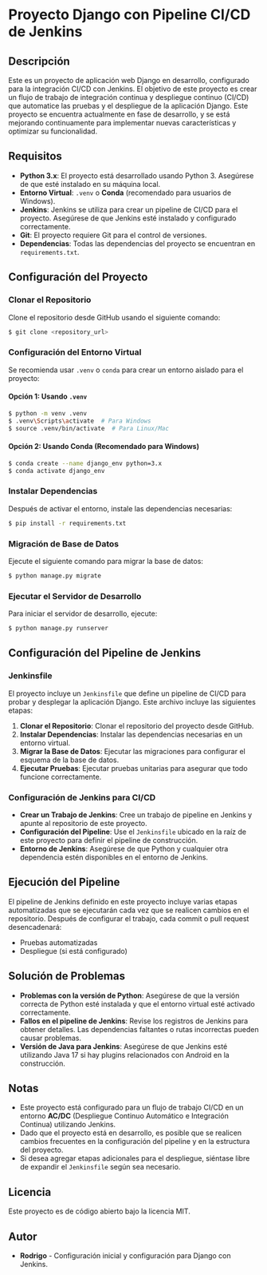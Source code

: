 # Proyecto Django con Pipeline CI/CD de Jenkins

## Descripción
Este es un proyecto de aplicación web Django en desarrollo, configurado para la integración CI/CD con Jenkins. El objetivo de este proyecto es crear un flujo de trabajo de integración continua y despliegue continuo (CI/CD) que automatice las pruebas y el despliegue de la aplicación Django. Este proyecto se encuentra actualmente en fase de desarrollo, y se está mejorando continuamente para implementar nuevas características y optimizar su funcionalidad.

## Requisitos
- **Python 3.x**: El proyecto está desarrollado usando Python 3. Asegúrese de que esté instalado en su máquina local.
- **Entorno Virtual**: `.venv` o **Conda** (recomendado para usuarios de Windows).
- **Jenkins**: Jenkins se utiliza para crear un pipeline de CI/CD para el proyecto. Asegúrese de que Jenkins esté instalado y configurado correctamente.
- **Git**: El proyecto requiere Git para el control de versiones.
- **Dependencias**: Todas las dependencias del proyecto se encuentran en `requirements.txt`.

## Configuración del Proyecto
### Clonar el Repositorio
Clone el repositorio desde GitHub usando el siguiente comando:
```sh
$ git clone <repository_url>
```

### Configuración del Entorno Virtual
Se recomienda usar `.venv` o `conda` para crear un entorno aislado para el proyecto:

#### Opción 1: Usando `.venv`
```sh
$ python -m venv .venv
$ .venv\Scripts\activate  # Para Windows
$ source .venv/bin/activate  # Para Linux/Mac
```

#### Opción 2: Usando Conda (Recomendado para Windows)
```sh
$ conda create --name django_env python=3.x
$ conda activate django_env
```

### Instalar Dependencias
Después de activar el entorno, instale las dependencias necesarias:
```sh
$ pip install -r requirements.txt
```

### Migración de Base de Datos
Ejecute el siguiente comando para migrar la base de datos:
```sh
$ python manage.py migrate
```

### Ejecutar el Servidor de Desarrollo
Para iniciar el servidor de desarrollo, ejecute:
```sh
$ python manage.py runserver
```

## Configuración del Pipeline de Jenkins
### Jenkinsfile
El proyecto incluye un `Jenkinsfile` que define un pipeline de CI/CD para probar y desplegar la aplicación Django. Este archivo incluye las siguientes etapas:
1. **Clonar el Repositorio**: Clonar el repositorio del proyecto desde GitHub.
2. **Instalar Dependencias**: Instalar las dependencias necesarias en un entorno virtual.
3. **Migrar la Base de Datos**: Ejecutar las migraciones para configurar el esquema de la base de datos.
4. **Ejecutar Pruebas**: Ejecutar pruebas unitarias para asegurar que todo funcione correctamente.

### Configuración de Jenkins para CI/CD
- **Crear un Trabajo de Jenkins**: Cree un trabajo de pipeline en Jenkins y apunte al repositorio de este proyecto.
- **Configuración del Pipeline**: Use el `Jenkinsfile` ubicado en la raíz de este proyecto para definir el pipeline de construcción.
- **Entorno de Jenkins**: Asegúrese de que Python y cualquier otra dependencia estén disponibles en el entorno de Jenkins.

## Ejecución del Pipeline
El pipeline de Jenkins definido en este proyecto incluye varias etapas automatizadas que se ejecutarán cada vez que se realicen cambios en el repositorio. Después de configurar el trabajo, cada commit o pull request desencadenará:
- Pruebas automatizadas
- Despliegue (si está configurado)

## Solución de Problemas
- **Problemas con la versión de Python**: Asegúrese de que la versión correcta de Python esté instalada y que el entorno virtual esté activado correctamente.
- **Fallos en el pipeline de Jenkins**: Revise los registros de Jenkins para obtener detalles. Las dependencias faltantes o rutas incorrectas pueden causar problemas.
- **Versión de Java para Jenkins**: Asegúrese de que Jenkins esté utilizando Java 17 si hay plugins relacionados con Android en la construcción.

## Notas
- Este proyecto está configurado para un flujo de trabajo CI/CD en un entorno **AC/DC** (Despliegue Continuo Automático e Integración Continua) utilizando Jenkins.
- Dado que el proyecto está en desarrollo, es posible que se realicen cambios frecuentes en la configuración del pipeline y en la estructura del proyecto.
- Si desea agregar etapas adicionales para el despliegue, siéntase libre de expandir el `Jenkinsfile` según sea necesario.

## Licencia
Este proyecto es de código abierto bajo la licencia MIT.

## Autor
- **Rodrigo** - Configuración inicial y configuración para Django con Jenkins.
